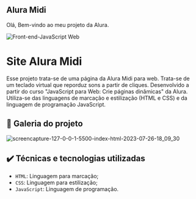 ## Alura Midi

Olá, Bem-vindo ao meu projeto da Alura.

![Front-end-JavaScript Web](https://github.com/TwoTonne/alura-midi/assets/69181302/6206c46a-a75b-42a1-b6e4-2315bbd28b9c)

# Site Alura Midi

Esse projeto trata-se de uma página da Alura Midi para web. Trata-se de um teclado virtual que reporduz sons a partir de cliques. Desenvolvido a partir do curso "JavaScript para Web: Crie páginas dinâmicas" da Alura. Utiliza-se das linguagens de marcação e estilização (HTML e CSS) e da linguagem de programação JavaScript.

## 📁 Galeria do projeto



![screencapture-127-0-0-1-5500-index-html-2023-07-26-18_09_30](https://github.com/TwoTonne/alura-midi/assets/69181302/17bb6b0c-ae61-4f80-90e2-5cf415a3bdc5)

## ✔️ Técnicas e tecnologias utilizadas

- `HTML`: Linguagem para marcação;
- `CSS`: Linguagem para estilização;
- `JavaScript`: Linguagem de programação.
